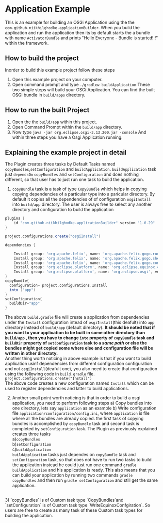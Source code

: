 # Application Example
This is an example for building an OSGi Application using the the `com.github.niikhilghodke.applicationBuilder`.
When you build the application and run the application then its by default starts the a bundle with name `ActivatorBundle` and 
prints "Hello Everyone - Bundle is started!!!" within the framework.

## How to build the project

Inorder to build this example project follow these steps
1) Open this example project on your computer.
2) Open command prompt and type `./gradlew buildApplication`
These two simple steps will build your OSGi Application. You can find the built OSGi bundle in `build/apps` directory.

## How to run the built Project
1) Open the the `build/app` within this project.
2) Open Command Prompt within the `build/app` directory.
3) Now type `java -jar org.eclipse.osgi-3.13.200.jar -console`
And within three steps you have a Osgi Application running.

## Explaining the example project in detail

The Plugin creates three tasks by Default Tasks named `copyBundles`,`setConfiguration` and `buildApplication`. `buildApplication` task just `dependsOn` `copyBundles` and `setConfiguration` and does nothing different, so that user has to just run one task to build the application.

1) `copyBundle` task is a task of type `CopyBundle` which helps in copying copying dependencies of a particular type into a paricular directory. By default it copies all the dependencies of of configuration `osgiInstall` into `build/app` directory. The user is always free to select any another directory and configuration to build the application 
```groovy
plugins {
    id "com.github.niikhilghodke.applicationBuilder" version "1.0.29"
}

project.configurations.create("osgiInstall")

dependencies {

    Install group: 'org.apache.felix', name: 'org.apache.felix.gogo.runtime', version: '1.1.2'
    Install group: 'org.apache.felix', name: 'org.apache.felix.gogo.shell', version: '1.1.2'
    Install group: 'org.apache.felix', name: 'org.apache.felix.gogo.command', version: '1.0.0'
    Install group: 'org.eclipse.platform', name: 'org.eclipse.equinox.console', version: '1.3.100'
    Install group: 'org.eclipse.platform', name: 'org.eclipse.osgi', version: '3.13.200'
}
copyBundle{
  configuration= project.configurations.Install
  into ("app")
}
setConfiguration{
  buildDir="app"
}
```

The above `build.gradle` file will create a application from dependencies under the `Install` configuration intead of `osgiInstall`(this deafult) into `app` directory instead of `build/app` (default directory).
<b> It should be noted that if you want to your application to be built in some other directory than `build/app` , then you have to change `into` property of `copyBundle` task and `buildDir` property of `setConfiguration` task to a <i>same path </i> or else the bundles might get copied some where else and configuration file will be written in other directoty.</b>
<br>
Another thing worth noticing in above example is that if you want to build application usinf dependencies from different configuration configuration and not `osgiInstall`(deafult one), you also need to create that configuration using the following code in `build.gradle`
file.
<br>
`project.configurations.create("Install")`<br>
The above code creates a new configuration named `Install` which can be used to register dependencies and latter to build applications.

2) Another small point worth noticing is that in order to build a osgi application, you need to perform following steps
  a) Copy bundles into one directory, lets say `application` as an example
  b) Write configuration file  `application/configuration/config.ini`, where `application` is file where all the bundles are              already copied.
the first task of copying bundles is accomplished by `copyBundle` task and second task is completed by `setConfiguration` task. The Plugin as previously explained creates three tasks<br>
a)`copyBundles`<br>
b)`setConfiguration`<br>
c)`buildApplication`<br>
`buildApplication` tasks just dependes on `copyBundle` task and `setConfiguration` task, so that does not have to run two tasks to build the application instead he could just run one command `gradle buildApplication` and his application is ready. This also means that you can build your application by running two commands `gradle copyBundles` and then run `gradle setConfiguration` and still get the same application.
<br>
3) `copyBundles` is of Custom task type `CopyBundles`and `setConfiguration` is of Custom task type `WriteEquinoxConfgiration`.
So users are free to create as many task of these Custom task types for building the application.
